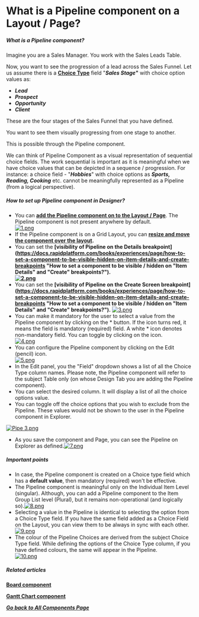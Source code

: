 # What is a Pipeline component on a Layout / Page?

##### **What is a Pipeline component?**

Imagine you are a Sales Manager. You work with the Sales Leads Table.

Now, you want to see the progression of a lead across the Sales Funnel. Let us assume there is a **[Choice Type](https://docs.rapidplatform.com/books/experiences/page/how-to-add-columns-to-a-data-table "How to add columns to a data table?")** field "***Sales Stage*"** with choice option values as:

- ***Lead***
- ***Prospect***
- ***Opportunity***
- ***Client***

These are the four stages of the Sales Funnel that you have defined.

You want to see them visually progressing from one stage to another.

This is possible through the Pipeline component.

We can think of Pipeline Component as a visual representation of sequential choice fields. The work sequential is important as it is meaningful when we have choice values that can be depicted in a sequence / progression. For instance: a choice field - "***Hobbies***" with choice options as ***Sports, Reading, Cooking*** etc. cannot be meaningfully represented as a Pipeline (from a logical perspective).

##### **How to set up Pipeline component in Designer?**

- You can **[add the Pipeline component on to the Layout / Page](https://docs.rapidplatform.com/books/experiences/page/how-to-add-a-component-to-a-layout-page "How to add a component to a Layout / Page?")**. The Pipeline component is not present anywhere by default.  
    [![1.png](https://docs.rapidplatform.com/uploads/images/gallery/2023-11/scaled-1680-/mF2GRINgbBDu1urX-1.png)](https://docs.rapidplatform.com/uploads/images/gallery/2023-11/mF2GRINgbBDu1urX-1.png)
- If the Pipeline component is on a Grid Layout, you can **[resize and move the component over the layout](https://docs.rapidplatform.com/books/experiences/page/how-to-arrange-a-component-on-grid-layout "How to arrange a component on Grid layout?").**
- You can set the **[visibility of Pipeline on the Details breakpoint](https://docs.rapidplatform.com/books/experiences/page/how-to-set-a-component-to-be-visible-hidden-on-item-details-and-create-breakpoints "How to set a component to be visible / hidden on "Item Details" and "Create" breakpoints?").   
    [![2.png](https://docs.rapidplatform.com/uploads/images/gallery/2023-11/scaled-1680-/dWGmWoARB2PJpCHm-2.png)](https://docs.rapidplatform.com/uploads/images/gallery/2023-11/dWGmWoARB2PJpCHm-2.png)**
- You can set the **[visibility of Pipeline on the Create Screen breakpoint](https://docs.rapidplatform.com/books/experiences/page/how-to-set-a-component-to-be-visible-hidden-on-item-details-and-create-breakpoints "How to set a component to be visible / hidden on "Item Details" and "Create" breakpoints?").** [![3.png](https://docs.rapidplatform.com/uploads/images/gallery/2023-11/scaled-1680-/CTj5Ua0THVBodKvy-3.png)](https://docs.rapidplatform.com/uploads/images/gallery/2023-11/CTj5Ua0THVBodKvy-3.png)
- You can make it mandatory for the user to select a value from the Pipeline component by clicking on the \* button. If the icon turns red, it means the field is mandatory (required) field. A white \* icon denotes non-mandatory field. You can toggle by clicking on the icon.   
    [![4.png](https://docs.rapidplatform.com/uploads/images/gallery/2023-11/scaled-1680-/313Vm9V0OL6KXxBb-4.png)](https://docs.rapidplatform.com/uploads/images/gallery/2023-11/313Vm9V0OL6KXxBb-4.png)
- You can configure the Pipeline component by clicking on the Edit (pencil) icon.   
    [![5.png](https://docs.rapidplatform.com/uploads/images/gallery/2023-11/scaled-1680-/nWubmVPYYot0XWAv-5.png)](https://docs.rapidplatform.com/uploads/images/gallery/2023-11/nWubmVPYYot0XWAv-5.png)
- In the Edit panel, you the "Field" dropdown shows a list of all the Choice Type column names. Please note, the Pipeline component will refer to the subject Table only (on whose Design Tab you are adding the Pipeline component).
- You can select the desired column. It will display a list of all the choice options value.
- You can toggle off the choice options that you wish to exclude from the Pipeline. These values would not be shown to the user in the Pipeline component in Explorer.

[![Pipe 3.png](https://docs.rapidplatform.com/uploads/images/gallery/2023-11/scaled-1680-/kMfoA7GJVCMVVMsU-pipe-3.png)](https://docs.rapidplatform.com/uploads/images/gallery/2023-11/kMfoA7GJVCMVVMsU-pipe-3.png)

- As you save the component and Page, you can see the Pipeline on Explorer as defined.[![7.png](https://docs.rapidplatform.com/uploads/images/gallery/2023-11/scaled-1680-/ip5UrDtqhxLF0FD7-7.png)](https://docs.rapidplatform.com/uploads/images/gallery/2023-11/ip5UrDtqhxLF0FD7-7.png)

##### **Important points**

- In case, the Pipeline component is created on a Choice type field which has a **default value**, then mandatory (required) won't be effective.
- The Pipeline component is meaningful only on the Individual Item Level (singular). Although, you can add a Pipeline component to the Item Group List level (Plural), but it remains non-operational (and logically so).[![8.png](https://docs.rapidplatform.com/uploads/images/gallery/2023-11/scaled-1680-/nCaIVu7HNJyIEwa8-8.png)](https://docs.rapidplatform.com/uploads/images/gallery/2023-11/nCaIVu7HNJyIEwa8-8.png)
- Selecting a value in the Pipeline is identical to selecting the option from a Choice Type field. If you have the same field added as a Choice Field on the Layout, you can view them to be always in sync with each other. [![9.png](https://docs.rapidplatform.com/uploads/images/gallery/2023-11/scaled-1680-/Hhp3Q202RpSIIeSE-9.png)](https://docs.rapidplatform.com/uploads/images/gallery/2023-11/Hhp3Q202RpSIIeSE-9.png)
- The colour of the Pipeline Choices are derived from the subject Choice Type field. While defining the options of the Choice Type column, if you have defined colours, the same will appear in the Pipeline.  
    [![10.png](https://docs.rapidplatform.com/uploads/images/gallery/2023-11/scaled-1680-/eyYCN6qcHe6BHyQd-10.png)](https://docs.rapidplatform.com/uploads/images/gallery/2023-11/eyYCN6qcHe6BHyQd-10.png)

##### **Related articles**

[**Board component**](https://docs.rapidplatform.com/books/experiences/page/what-is-a-board-component-on-a-layout-page "What is a Board component on a Layout / Page?")

**[Gantt Chart component](https://docs.rapidplatform.com/books/experiences/page/how-to-configure-the-page-gantt-chart-component "How to configure the Page - Gantt Chart Component?")**

***[Go back to All Components Page](https://docs.rapidplatform.com/books/experiences/page/what-are-the-available-components-for-pages)***